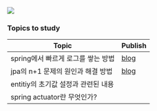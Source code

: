 <a href="https://github.com/anuraghazra/github-readme-stats">
  <img align="center" src="https://github-readme-stats.vercel.app/api?username=skaghzz&theme=dark&show_icons=true" />
</a>

### Topics to study
| Topic                              | Publish                      |
|------------------------------------|------------------------------|
| spring에서 빠르게 로그를 쌓는 방법 | [blog](https://skagh.tistory.com/37) |
| jpa의 n+1 문제의 원인과 해결 방법  | [blog](https://skagh.tistory.com/39) |
| entitiy의 초기값 설정과 관련된 내용  |  |
| spring actuator란 무엇인가?  |  |
